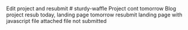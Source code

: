 Edit project and resubmit # sturdy-waffle
Project cont tomorrow
Blog project resub today, landing page tomorrow
resubmit landing page with javascript file attached
file not submitted
